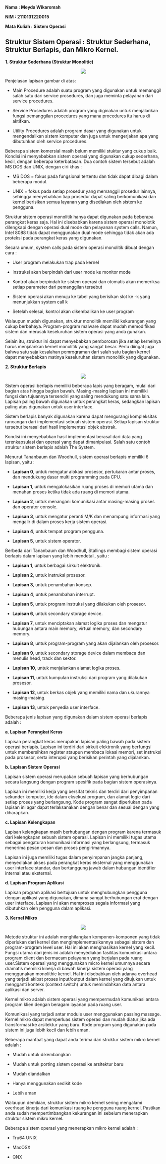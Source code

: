 **Nama : Meyda Wikaromah**

**NIM : 2110131220015**

**Mata Kuliah : Sistem Operasi**

## **Struktur Sistem Operasi : Struktur Sederhana, Struktur Berlapis, dan Mikro Kernel.**

**1. Struktur Sederhana (Struktur Monolitic)**

<p align = "center">
    <img src = "gambar/struktursederhana.png">
</p>

Penjelasan lapisan gambar di atas:

- Main Procedure adalah suatu program yang digunakan untuk memanggil salah satu dari service prosedures, dan juga meminta pelayanan dari service procedures.

- Service Prosedures adalah program yang diginakan untuk menjalankan fungsi pemanggilan procedures yang mana procedures itu harus di aktifkan.

- Utility Procedures adalah program dasar yang digunakan untuk mengendalikan sistem komputer dan juga untuk mengerjakan apa yang dibutuhkan oleh service procedures.

Beberapa sistem komersial masih belum memiliki stuktur yang cukup baik. Kondisi ini menyebabkan sistem operasi yang digunakan cukup sederhana, kecil, dengan beberapa keterbatasan. Dua contoh sistem tersebut adalah MS DOS dan UNIX, dengan ciri khas :

- MS DOS = fokus pada fungsional tertentu dan tidak dapat dibagi dalam beberapa modul.

- UNIX = fokus pada setiap prosedur yang memanggil prosedur lainnya, sehingga menyebabkan tiap prosedur dapat saling berkomunikasi dan kernel berisikan semua layanan yang disediakan oleh sistem ke pengguna.

Struktur sistem operasi monolitik hanya dapat digunakan pada beberapa perangkat keras saja. Hal ini disebabkan karena sistem operasi monolotik dilengkapi dengan operasi dual mode dan pelayanan system calls. Namun, Intel 8088 tidak dapat menggunakan dual mode sehingga tidak akan ada proteksi pada perangkat keras yang digunakan.

Secara umum, system calls pada sistem operasi monolitik dibuat dengan cara :

- User program melakukan trap pada kernel

- Instruksi akan berpindah dari user mode ke monitor mode

- Kontrol akan berpindah ke sistem operasi dan otomatis akan memeriksa setiap parameter dari pemanggilan tersebut

- Sistem operasi akan menuju ke tabel yang berisikan slot ke -k yang menunjukkan system call k

- Setelah selesai, kontrol akan dikembalikan ke user program

Walaupun mudah digunakan, struktur monolitik memiliki kekurangan yang cukup berbahaya. Program-program malware dapat mudah memodifikasi sistem dan merusak keseluruhan sistem operasi yang anda gunakan.

Selain itu, struktur ini dapat menyebabkan pemborosan jika setiap kernelnya harus menjalankan kernel monolitik yang sangat besar. Perlu diingat juga bahwa satu saja kesalahan pemrograman dari salah satu bagian kernel dapat menyebabkan matinya keseluruhan sistem monolitik yang digunakan.

**2. Struktur Berlapis**

<p align = "center">
    <img src = "gambar/strukturberlapis.png">
</p>

Sistem operasi berlapis memiliki beberapa lapis yang beragam, mulai dari bagian atas hingga bagian bawah. Masing-masing lapisan ini memiliki fungsi dan tujuannya tersendiri yang saling mendukung satu sama lain. Lapisan paling bawah digunakan untuk perangkat keras, sedangkan lapisan paling atas digunakan untuk user interface.

Sistem berlapis banyak digunakan karena dapat mengurangi kompleksitas rancangan dari implementasi sebuah sistem operasi. Setiap lapisan struktur tersebut berasal dari hasil implementasi objek abstrak.

Kondisi ini menyebabkan hasil implementasi berasal dari data yang terenkapsulasi dan operasi yang dapat dimanipulasi. Salah satu contoh struktur sistem berlapis adalah The System.

Menurut Tananbaum dan Woodhull, sistem operasi berlapis memiliki 6 lapisan, yaitu :

- **Lapisan 0**, untuk mengatur alokasi prosesor, pertukaran antar proses, dan mendukung dasar multi programming pada CPU.

- **Lapisan 1**, untuk mengalokasikan ruang proses di memori utama dan menahan proses ketika tidak ada ruang di memori utama.

- **Lapisan 2**, untuk menangani komunikasi antar masing-masing proses dan operator console.

- **Lapisan 3**, untuk mengatur peranti M/K dan menampung informasi yang mengalir di dalam proses kerja sistem operasi.
    
- **Lapisan 4**, untuk tempat program pengguna.
    
- **Lapisan 5**, untuk sistem operator.

Berbeda dari Tananbaum dan Woodhull, Stallings membagi sistem operasi berlapis dalam lapisan yang lebih mendetail, yaitu :

- **Lapisan 1**, untuk berbagai sirkuit elektronik.

- **Lapisan 2**, untuk instruksi prosesor.

- **Lapisan 3**, untuk penambahan konsep.

- **Lapisan 4**, untuk penambahan interrupt.

- **Lapisan 5**, untuk program instruksi yang dilakukan oleh prosesor.

- **Lapisan 6**, untuk secondary storage device.

- **Lapisan 7**, untuk menciptakan alamat logika proses dan mengatur hubungan antara main memory, virtual memory, dan secondary memory.

- **Lapisan 8**, untuk program-program yang akan dijalankan oleh prosesor.

- **Lapisan 9**, untuk secondary storage device dalam membaca dan menulis head, track dan sektor.

- **Lapisan 10**, untuk menjalankan alamat logika proses.

- **Lapisan 11**, untuk kumpulan instruksi dari program yang dilakukan prosesor.

- **Lapisan 12**, untuk berkas objek yang memiliki nama dan ukurannya masing-masing.

- **Lapisan 13**, untuk penyedia user interface.

Beberapa jenis lapisan yang digunakan dalam sistem operasi berlapis adalah :

**a. Lapisan Perangkat Keras**

Lapisan perangkat keras merupakan lapisan paling bawah pada sistem operasi berlapis. Lapisan ini terdiri dari sirkuit elektronik yang berfungsi untuk membersihkan register ataupun membaca lokasi memori, set instruksi pada prosesor, serta interupsi yang berisikan perintah yang dijalankan.

**b. Lapisan Sistem Operasi**

Lapisan sistem operasi merupakan sebuah lapisan yang berhubungan secara langsung dengan program spesifik pada bagian sistem operasinya.

Lapisan ini memiliki kerja yang bersifat teknis dan terdiri dari penyimpanan sekunder komputer, ide dalam eksekusi program, dan alamat logic dari setiap proses yang berlangsung. Kode program sangat diperlukan pada lapisan ini agar dapat terlaksanakan dengan benar dan sesuai dengan yang diharapkan.

**c. Lapisan Kelengkapan**

Lapisan kelengkapan masih berhubungan dengan program karena termasuk dari kelengkapan sebuah sistem operasi. Lapisan ini memiliki tugas utama sebagai pengaturan komunikasi informasi yang berlangsung, termasuk menerima pesan-pesan dan proses pengirimannya.

Lapisan ini juga memiliki tugas dalam penyimpanan jangka panjang, menyediakan akses pada perangkat keras eksternal yang menggunakan user interface standar, dan bertanggung jawab dalam hubungan identifier internal atau eksternal.

**d. Lapisan Program Aplikasi**

Lapisan program aplikasi bertujuan untuk menghubungkan pengguna dengan aplikasi yang digunakan, dimana sangat berhubungan erat dengan user interface. Lapisan ini akan memproses segala informasi yang dibutuhkan oleh pengguna dalam aplikasi.

**3. Kernel Mikro**

<p align = "center">
    <img src = "gambar/mikrokernel.png">
</p>

Metode struktur ini adalah menghilangkan komponen-komponen yang tidak diperlukan dari kernel dan mengimplementasikannya sebagai sistem dan program-program level user. Hal ini akan menghasilkan kernel yang kecil. Fungsi utama dari jenis ini adalah menyediakan fasilitas komunikasi antara program client dan bermacam pelayanan yang berjalan pada ruang user.Sistem operasi yang menggunakan micro kernel umumnya secara dramatis memiliki kinerja di bawah kinerja sistem operasi yang menggunakan monolithic kernel. Hal ini disebabkan oleh adanya overhead yang terjadi akibat proses input/output dalam kernel yang ditujukan untuk mengganti konteks (context switch) untuk memindahkan data antara aplikasi dan server.

Kernel mikro adalah sistem operasi yang mempermudah komunikasi antara program klien dengan beragam layanan pada ruang user.

Komunikasi yang terjadi antar module user menggunakan passing massage. Kernel mikro dapat memperluas sistem operasi dan mudah diatur jika ada transformasi ke arsitektur yang baru. Kode program yang digunakan pada sistem ini juga lebih kecil dan lebih aman.

Beberapa manfaat yang dapat anda terima dari struktur sistem mikro kernel adalah :

- Mudah untuk dikembangkan

- Mudah untuk porting sistem operasi ke arsitektur baru

- Mudah diandalkan

- Hanya menggunakan sedikit kode
    
- Lebih aman

Walaupun demikian, struktur sistem mikro kernel sering mengalami overhead kinerja dari komunikasi ruang ke pengguna ruang kernel. Pastikan anda sudah mempertimbangkan kekurangan ini sebelum menerapkan struktur sistem mikro kernel.

Beberapa sistem operasi yang menerapkan mikro kernel adalah :

- Tru64 UNIX

- MacOSX

- QNX


